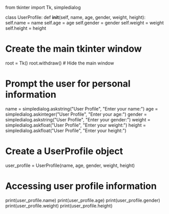 from tkinter import Tk, simpledialog

class UserProfile:
    def __init__(self, name, age, gender, weight, height):
        self.name = name
        self.age = age
        self.gender = gender
        self.weight = weight
        self.height = height

# Create the main tkinter window
root = Tk()
root.withdraw()  # Hide the main window

# Prompt the user for personal information
name = simpledialog.askstring("User Profile", "Enter your name:")
age = simpledialog.askinteger("User Profile", "Enter your age:")
gender = simpledialog.askstring("User Profile", "Enter your gender:")
weight = simpledialog.askfloat("User Profile", "Enter your weight:")
height = simpledialog.askfloat("User Profile", "Enter your height:")

# Create a UserProfile object
user_profile = UserProfile(name, age, gender, weight, height)

# Accessing user profile information
print(user_profile.name)
print(user_profile.age)
print(user_profile.gender)
print(user_profile.weight)
print(user_profile.height)
